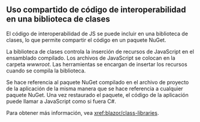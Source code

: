 ## <a name="share-interop-code-in-a-class-library"></a>Uso compartido de código de interoperabilidad en una biblioteca de clases

El código de interoperabilidad de JS se puede incluir en una biblioteca de clases, lo que permite compartir el código en un paquete NuGet.

La biblioteca de clases controla la inserción de recursos de JavaScript en el ensamblado compilado. Los archivos de JavaScript se colocan en la carpeta *wwwroot*. Las herramientas se encargan de insertar los recursos cuando se compila la biblioteca.

Se hace referencia al paquete NuGet compilado en el archivo de proyecto de la aplicación de la misma manera que se hace referencia a cualquier paquete NuGet. Una vez restaurado el paquete, el código de la aplicación puede llamar a JavaScript como si fuera C#.

Para obtener más información, vea <xref:blazor/class-libraries>.
